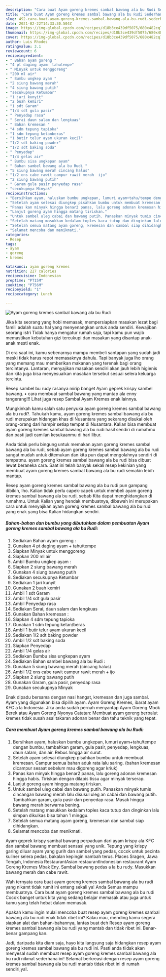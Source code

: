 ```yaml
---
description: "Cara buat Ayam goreng kremes sambal bawang ala bu Rudi Sederhana Untuk Jualan"
title: "Cara buat Ayam goreng kremes sambal bawang ala bu Rudi Sederhana Untuk Jualan"
slug: 492-cara-buat-ayam-goreng-kremes-sambal-bawang-ala-bu-rudi-sederhana-untuk-jualan
date: 2021-02-22T14:33:30.504Z
image: https://img-global.cpcdn.com/recipes/d18b3ce439df5075/680x482cq70/ayam-goreng-kremes-sambal-bawang-ala-bu-rudi-foto-resep-utama.jpg
thumbnail: https://img-global.cpcdn.com/recipes/d18b3ce439df5075/680x482cq70/ayam-goreng-kremes-sambal-bawang-ala-bu-rudi-foto-resep-utama.jpg
cover: https://img-global.cpcdn.com/recipes/d18b3ce439df5075/680x482cq70/ayam-goreng-kremes-sambal-bawang-ala-bu-rudi-foto-resep-utama.jpg
author: Luis Rhodes
ratingvalue: 3.1
reviewcount: 6
recipeingredient:
- " Bahan ayam goreng "
- "4 pt daging ayam  tahutempe"
- " Minyak untuk menggoreng"
- "200 ml air"
- " Bumbu ungkep ayam "
- "2 siung bawang merah"
- "4 siung bawang putih"
- "secukupnya Ketumbar"
- "1 jari kunyit"
- "2 buah kemiri"
- "1 sdt Garam"
- "1/4 sdt gula pasir"
- " Penyedap rasa"
- " Serai daun salam dan lengkuas"
- " Bahan kremesan "
- "4 sdm tepung tapioka"
- "1 sdm tepung ketanberas"
- "1 butir telur ayam ukuran kecil"
- "1/2 sdt baking powder"
- "1/2 sdt baking soda"
- " Penyedap"
- "1/4 gelas air"
- " Bumbu sisa ungkepan ayam"
- " Bahan sambel bawang ala bu Rudi "
- "5 siung bawang merah cincang halus"
- "1/2 ons cabe rawit campur rawit merah  ijo"
- "2 siung bawang putih"
- " Garam gula pasir penyedap rasa"
- "secukupnya Minyak"
recipeinstructions:
- "Bersihkan ayam, haluskan bumbu ungkepan, lumuri ayam+tahu/tempe dengan bumbu, tambahkan garam, gula pasir, penyedap, lengkuas, daun salam, dan air. Rebus hingga air surut."
- "Setelah ayam selesai diungkep pisahkan bumbu untuk membuat kremesan. Campur semua bahan aduk rata lalu saring. (bahan kremesan dicampur sesaat sebelum mau digoreng agar kriuk)"
- "Panas kan minyak hingga benar2 panas, lalu goreng adonan kremesan hingga habis. Tiriskan dengan dilapis tissu agar minyak terserap."
- "Lanjut goreng ayam hingga matang tiriskan."
- "Untuk sambel uleg cabai dan bawang putih. Panaskan minyak tumis cincangan bawang merah lalu disusul uleg an cabai dan bawang putih. Tambahkan garam, gula pasir dan penyedap rasa. Masak hingga bawang merah berwarna bening."
- "Setelah matang masukkan kedalam toples kaca tutup dan dinginkan lalu simpan dikulkas bisa tahan 1 minggu."
- "Setelah semua matang ayam goreng, kremesan dan sambal siap dihidangkan."
- "Selamat mencoba dan menikmati."
categories:
- Resep
tags:
- ayam
- goreng
- kremes

katakunci: ayam goreng kremes 
nutrition: 227 calories
recipecuisine: Indonesian
preptime: "PT15M"
cooktime: "PT56M"
recipeyield: "1"
recipecategory: Lunch

---
```



![Ayam goreng kremes sambal bawang ala bu Rudi](https://img-global.cpcdn.com/recipes/d18b3ce439df5075/680x482cq70/ayam-goreng-kremes-sambal-bawang-ala-bu-rudi-foto-resep-utama.jpg)

Jika kita seorang yang hobi memasak, mempersiapkan masakan lezat bagi famili adalah suatu hal yang menyenangkan untuk anda sendiri. Kewajiban seorang istri Tidak hanya mengatur rumah saja, tapi kamu pun wajib memastikan kebutuhan gizi tercukupi dan masakan yang disantap anak-anak mesti enak.

Di era  saat ini, kamu sebenarnya mampu membeli santapan yang sudah jadi meski tidak harus repot memasaknya dahulu. Tapi banyak juga lho orang yang memang mau memberikan makanan yang terenak bagi orang tercintanya. Lantaran, menyajikan masakan sendiri akan jauh lebih higienis dan kita juga bisa menyesuaikan masakan tersebut sesuai selera keluarga tercinta. 

Resep sambel bu rudy rasanya mirip banget Ayam geprek krispy sambel bawang. • cara membuat sambal bawang yang mantap ala enny tangerang!!! Lihat juga resep Sambal Ayam Kremes enak lainnya.

Mungkinkah kamu salah satu penyuka ayam goreng kremes sambal bawang ala bu rudi?. Tahukah kamu, ayam goreng kremes sambal bawang ala bu rudi merupakan hidangan khas di Nusantara yang sekarang disukai oleh orang-orang dari hampir setiap tempat di Nusantara. Kalian bisa membuat ayam goreng kremes sambal bawang ala bu rudi hasil sendiri di rumahmu dan pasti jadi camilan kesukaanmu di hari libur.

Anda tidak perlu bingung untuk memakan ayam goreng kremes sambal bawang ala bu rudi, sebab ayam goreng kremes sambal bawang ala bu rudi sangat mudah untuk ditemukan dan kita pun dapat mengolahnya sendiri di tempatmu. ayam goreng kremes sambal bawang ala bu rudi bisa dibuat lewat beraneka cara. Saat ini telah banyak sekali resep kekinian yang membuat ayam goreng kremes sambal bawang ala bu rudi semakin lebih mantap.

Resep ayam goreng kremes sambal bawang ala bu rudi pun gampang dibikin, lho. Kalian tidak perlu capek-capek untuk membeli ayam goreng kremes sambal bawang ala bu rudi, sebab Kita dapat menghidangkan di rumahmu. Untuk Kalian yang hendak membuatnya, dibawah ini merupakan cara untuk menyajikan ayam goreng kremes sambal bawang ala bu rudi yang enak yang bisa Kalian hidangkan sendiri.

<!--inarticleads1-->

##### Bahan-bahan dan bumbu yang dibutuhkan dalam pembuatan Ayam goreng kremes sambal bawang ala bu Rudi:

1. Sediakan  Bahan ayam goreng :
1. Gunakan 4 pt daging ayam + tahu/tempe
1. Siapkan  Minyak untuk menggoreng
1. Siapkan 200 ml air
1. Ambil  Bumbu ungkep ayam :
1. Siapkan 2 siung bawang merah
1. Gunakan 4 siung bawang putih
1. Sediakan secukupnya Ketumbar
1. Sediakan 1 jari kunyit
1. Gunakan 2 buah kemiri
1. Ambil 1 sdt Garam
1. Ambil 1/4 sdt gula pasir
1. Ambil  Penyedap rasa
1. Sediakan  Serai, daun salam dan lengkuas
1. Gunakan  Bahan kremesan :
1. Siapkan 4 sdm tepung tapioka
1. Gunakan 1 sdm tepung ketan/beras
1. Ambil 1 butir telur ayam ukuran kecil
1. Sediakan 1/2 sdt baking powder
1. Ambil 1/2 sdt baking soda
1. Siapkan  Penyedap
1. Ambil 1/4 gelas air
1. Sediakan  Bumbu sisa ungkepan ayam
1. Sediakan  Bahan sambel bawang ala bu Rudi :
1. Gunakan 5 siung bawang merah (cincang halus)
1. Ambil 1/2 ons cabe rawit campur rawit merah + ijo
1. Siapkan 2 siung bawang putih
1. Gunakan  Garam, gula pasir, penyedap rasa
1. Gunakan secukupnya Minyak


Enak dipadu bersama dengan nasi hangat, kremesan dan juga sambal. Ayam yang digunakan bisa dipilih ayam. Ayam Goreng Kremes, ibarat ayam KFC a la Indonesia. Jika anda sudah pernah menyantap Ayam Goreng Mbok Berek atau Ayam Goreng Nyonya Catatan: Membuat ayam goreng berbalut kremes tidak susah asal takaran adonan benar dan tahu teknik yang tepat. 

<!--inarticleads2-->

##### Cara membuat Ayam goreng kremes sambal bawang ala bu Rudi:

1. Bersihkan ayam, haluskan bumbu ungkepan, lumuri ayam+tahu/tempe dengan bumbu, tambahkan garam, gula pasir, penyedap, lengkuas, daun salam, dan air. Rebus hingga air surut.
1. Setelah ayam selesai diungkep pisahkan bumbu untuk membuat kremesan. Campur semua bahan aduk rata lalu saring. (bahan kremesan dicampur sesaat sebelum mau digoreng agar kriuk)
1. Panas kan minyak hingga benar2 panas, lalu goreng adonan kremesan hingga habis. Tiriskan dengan dilapis tissu agar minyak terserap.
1. Lanjut goreng ayam hingga matang tiriskan.
1. Untuk sambel uleg cabai dan bawang putih. Panaskan minyak tumis cincangan bawang merah lalu disusul uleg an cabai dan bawang putih. Tambahkan garam, gula pasir dan penyedap rasa. Masak hingga bawang merah berwarna bening.
1. Setelah matang masukkan kedalam toples kaca tutup dan dinginkan lalu simpan dikulkas bisa tahan 1 minggu.
1. Setelah semua matang ayam goreng, kremesan dan sambal siap dihidangkan.
1. Selamat mencoba dan menikmati.


Ayam geprek krispy sambal bawang perpaduan dari ayam krispy ala KFC dan sambal bawang membuat sensasi yang unik. Tepung yang krispy garing diluar ayam yang gurih dan sambel yang pedas, cocok untuk pecinta kuliner selera pedas, bakalan kepingin nambah terus. Places Sragen, Jawa Tengah, Indonesia RestaurantAsian restaurantIndonesian restaurant Ayam Goreng Kremes Mbak Eny. Sambal bawang pedas a la bu rudy. Masukkan bawang merah dan cabe rawit. 

Wah ternyata cara buat ayam goreng kremes sambal bawang ala bu rudi yang nikamt tidak rumit ini enteng sekali ya! Anda Semua mampu membuatnya. Cara buat ayam goreng kremes sambal bawang ala bu rudi Cocok banget untuk kita yang sedang belajar memasak atau juga untuk kamu yang telah hebat dalam memasak.

Apakah kamu ingin mulai mencoba buat resep ayam goreng kremes sambal bawang ala bu rudi enak tidak ribet ini? Kalau mau, mending kamu segera siapkan alat dan bahan-bahannya, lantas buat deh Resep ayam goreng kremes sambal bawang ala bu rudi yang mantab dan tidak ribet ini. Benar-benar gampang kan. 

Jadi, daripada kita diam saja, hayo kita langsung saja hidangkan resep ayam goreng kremes sambal bawang ala bu rudi ini. Pasti anda tiidak akan menyesal sudah membuat resep ayam goreng kremes sambal bawang ala bu rudi nikmat sederhana ini! Selamat berkreasi dengan resep ayam goreng kremes sambal bawang ala bu rudi mantab tidak ribet ini di rumah sendiri,ya!.

